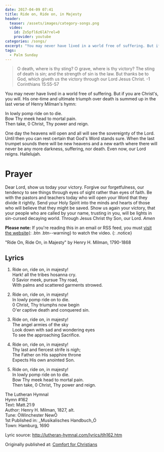 ```yaml
---
date: 2017-04-09 07:41 
title: Ride on, Ride on, in Majesty
header:
  teaser: /assets/images/category-songs.png
  video:
    id: Zo5pfl6z6lA?rel=0
    provider: youtube
categories: /songs/
excerpt: "You may never have lived in a world free of suffering. But if you are Christ’s, you will. His one-time and ultimate triumph over death is summed up in the last verse of Henry Milman’s hymn..."
tags:
  - Palm Sunday
---
```

> O death, where is thy sting? O grave, where is thy victory? The sting of death is sin; and the strength of sin is the law. But thanks be to God, which giveth us the victory through our Lord Jesus Christ. -1 Corinthians 15:55-57

You may never have lived in a world free of suffering.  But if you are Christ's, you will.  His one-time and ultimate triumph over death is summed up in the last verse of Henry Milman's hymn:

In lowly pomp ride on to die.  
Bow Thy meek head to mortal pain.  
Then take, 0 Christ, Thy power and reign.  

One day the heavens will open and all will see the sovereignty of the Lord.  Until then you can rest certain that God's Word stands sure.  When the last trumpet sounds there will be new heavens and a new earth where there will never be any more darkness, suffering, nor death.  Even now, our Lord reigns.  Hallelujah.

# Prayer
Dear Lord, show us today your victory.  Forgive our forgetfulness, our tendency to see things through eyes of sight rather than eyes of faith.  Be with the pastors and teachers today who will open your Word that they divide it rightly.  Send your Holy Spirit into the minds and hearts of those who will believe that they might be saved.  Show us again your victory, that your people who are called by your name, trusting in you, will be lights in sin-cursed decaying world.  Through Jesus Christ thy Son, our Lord.  *Amen*

**Please note:** If you're reading this in an email or RSS feed, you must [visit the website](http://www.alecsatin.com/songs/ride-on-ride-on-in-majesty/){: .btn .btn--warning} to watch the video.
{: .notice}

"Ride On, Ride On, in Majesty" by Henry H. Milman, 1790-1868

## Lyrics
  
1. Ride on, ride on, in majesty!  
Hark! all the tribes hosanna cry.  
0 Savior meek, pursue Thy road,  
With palms and scattered garments strowed.  

2. Ride on, ride on, in majesty!  
In lowly pomp ride on to die.  
0 Christ, Thy triumphs now begin  
O'er captive death and conquered sin.  

3. Ride on, ride on, in majesty!  
The angel armies of the sky  
Look down with sad and wondering eyes  
To see the approaching Sacrifice.  

4. Ride on, ride on, in majesty!  
Thy last and fiercest strife is nigh;  
The Father on His sapphire throne  
Expects His own anointed Son.  

5. Ride on, ride on, in majesty!  
In lowly pomp ride on to die.  
Bow Thy meek head to mortal pain.  
Then take, 0 Christ, Thy power and reign.  

The Lutheran Hymnal  
Hymn #162  
Text: Matt.21:9  
Author: Henry H. Milman, 1827, alt.  
Tune: ÒWinchester NewÓ  
1st Published in: _Musikalisches Handbuch_Ó  
Town: Hamburg, 1690  

Lyric source: http://lutheran-hymnal.com/lyrics/tlh162.htm

<div>Originally published at: <a href='http://www.alecsatin.com/'>Comfort for Christians</a></div>